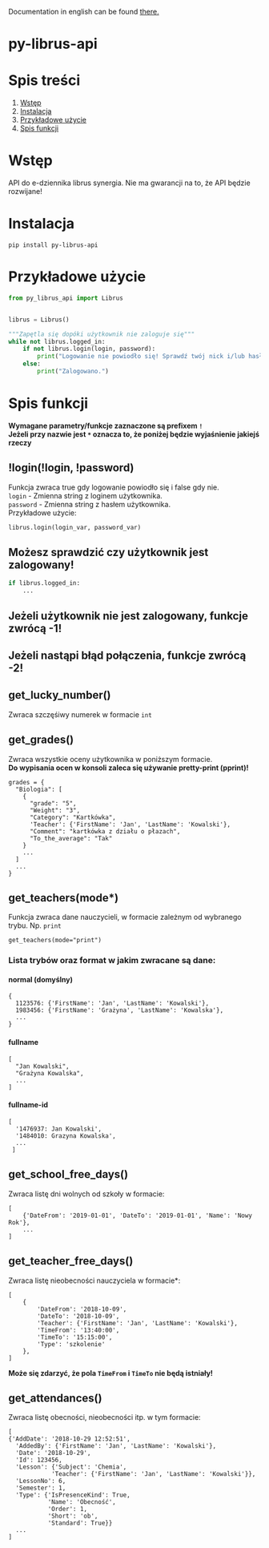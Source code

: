 Documentation in english can be found [there.](README.md)
# py-librus-api
# Spis treści
1. [Wstęp](#wstęp)
2. [Instalacja](#instalacja)
3. [Przykładowe użycie](#przykładowe-użycie)
4. [Spis funkcji](#spis-funkcji)
# Wstęp
API do e-dziennika librus synergia.
Nie ma gwarancji na to, że API będzie rozwijane!
# Instalacja
`pip install py-librus-api`
# Przykładowe użycie
```python
from py_librus_api import Librus


librus = Librus()

"""Zapętla się dopóki użytkownik nie zaloguje się"""
while not librus.logged_in:
    if not librus.login(login, password):
        print("Logowanie nie powiodło się! Sprawdź twój nick i/lub hasło.")
    else:
        print("Zalogowano.")

```
# Spis funkcji
**Wymagane parametry/funkcje zaznaczone są prefixem `!`**<br>
**Jeżeli przy nazwie jest `*` oznacza to, że poniżej będzie wyjaśnienie jakiejś rzeczy**
## !login(!login, !password)
Funkcja zwraca true gdy logowanie powiodło się i false gdy nie.<br>
`login` - Zmienna string z loginem użytkownika.<br>
`password` - Zmienna string z hasłem użytkownika.<br>
Przykładowe użycie:
```python
librus.login(login_var, password_var)
```
## Możesz sprawdzić czy użytkownik jest zalogowany!
```python
if librus.logged_in:
    ...
```
## Jeżeli użytkownik nie jest zalogowany, funkcje zwrócą -1!
## Jeżeli nastąpi błąd połączenia, funkcje zwrócą -2!
## get_lucky_number()
Zwraca szczęśiwy numerek w formacie `int`
## get_grades()
Zwraca wszystkie oceny użytkownika w poniższym formacie.<br>
**Do wypisania ocen w konsoli zaleca się używanie pretty-print (pprint)!**
```
grades = {
  "Biologia": [
    {
      "grade": "5",
      "Weight": "3",
      "Category": "Kartkówka",
      'Teacher': {'FirstName': 'Jan', 'LastName': 'Kowalski'},
      "Comment": "kartkówka z działu o płazach",
      "To_the_average": "Tak"
    }
    ...
  ]
  ...
}
```
## get_teachers(mode*)
Funkcja zwraca dane nauczycieli, w formacie zależnym od wybranego trybu.
Np. `print`
```
get_teachers(mode="print")
```
### Lista trybów oraz format w jakim zwracane są dane:
#### normal (domyślny)
```
{
  1123576: {'FirstName': 'Jan', 'LastName': 'Kowalski'},
  1983456: {'FirstName': 'Grażyna', 'LastName': 'Kowalska'},
  ...
}
```
#### fullname
```
[
  "Jan Kowalski",
  "Grażyna Kowalska",
  ...
]
```
#### fullname-id
```
[
  '1476937: Jan Kowalski',
  '1484010: Grazyna Kowalska',
  ...
 ]
```
## get_school_free_days()
Zwraca listę dni wolnych od szkoły w formacie:
```
[
    {'DateFrom': '2019-01-01', 'DateTo': '2019-01-01', 'Name': 'Nowy Rok'},
    ...
]
```
## get_teacher_free_days()
Zwraca listę nieobecności nauczyciela w formacie*:
```
[
    {
        'DateFrom': '2018-10-09',
        'DateTo': '2018-10-09',
        'Teacher': {'FirstName': 'Jan', 'LastName': 'Kowalski'},
        'TimeFrom': '13:40:00',
        'TimeTo': '15:15:00',
        'Type': 'szkolenie'
    },
]
```
**Może się zdarzyć, że pola `TimeFrom` i `TimeTo` nie będą istniały!**

## get_attendances()
Zwraca listę obecności, nieobecności itp. w tym formacie:
```
[
{'AddDate': '2018-10-29 12:52:51',
  'AddedBy': {'FirstName': 'Jan', 'LastName': 'Kowalski'},
  'Date': '2018-10-29',
  'Id': 123456,
  'Lesson': {'Subject': 'Chemia',
            'Teacher': {'FirstName': 'Jan', 'LastName': 'Kowalski'}},
  'LessonNo': 6,
  'Semester': 1,
  'Type': {'IsPresenceKind': True,
           'Name': 'Obecność',
           'Order': 1,
           'Short': 'ob',
           'Standard': True}}
  ...
]
```